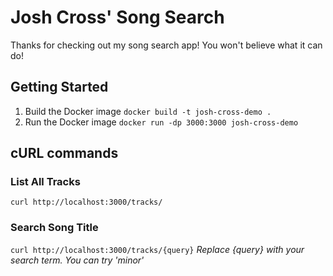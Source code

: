 # Josh Cross' Song Search

Thanks for checking out my song search app! You won't believe what it can do!

## Getting Started
1. Build the Docker image
    `docker build -t josh-cross-demo .`
2. Run the Docker image
```docker run -dp 3000:3000 josh-cross-demo```

## cURL commands
### List All Tracks
```curl http://localhost:3000/tracks/```

### Search Song Title
```curl http://localhost:3000/tracks/{query}```
*Replace {query} with your search term. You can try 'minor'*